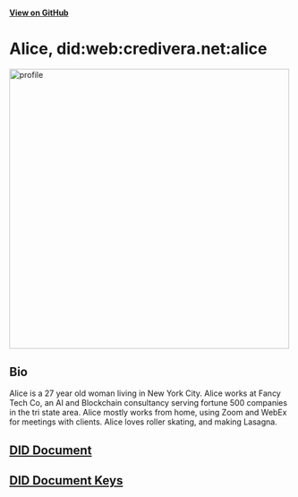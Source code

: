#### [View on GitHub](https://github.com/w3c-ccg/credivera.net/tree/master/alice)

# Alice, did:web:credivera.net:alice

<img src="./profile.jpg" alt="profile" width="500"/>

## Bio

Alice is a 27 year old woman living in New York City.
Alice works at Fancy Tech Co, an AI and Blockchain consultancy serving fortune 500 companies in the tri state area.
Alice mostly works from home, using Zoom and WebEx for meetings with clients.
Alice loves roller skating, and making Lasagna.

## [DID Document](./did.json)

## [DID Document Keys](./did.unlocked.json)
